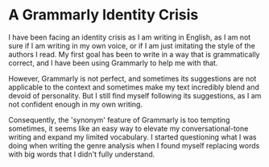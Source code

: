 # A Grammarly Identity Crisis

I have been facing an identity crisis as I am writing in English, as I am not sure if I am writing in my own voice, or if I am just imitating the style of the authors I read.
My first goal has been to write in a way that is grammatically correct, and I have been using Grammarly to help me with that.

However, Grammarly is not perfect, and sometimes its suggestions are not applicable to the context and sometimes make my text incredibly blend and devoid of personality.
But I still find myself following its suggestions, as I am not confident enough in my own writing.

Consequently, the 'synonym' feature of Grammarly is too tempting sometimes, it seems like an easy way to elevate my conversational-tone writing and expand my limited vocabulary.
I started questioning what I was doing when writing the genre analysis when I found myself replacing words with big words that I didn't fully understand.
